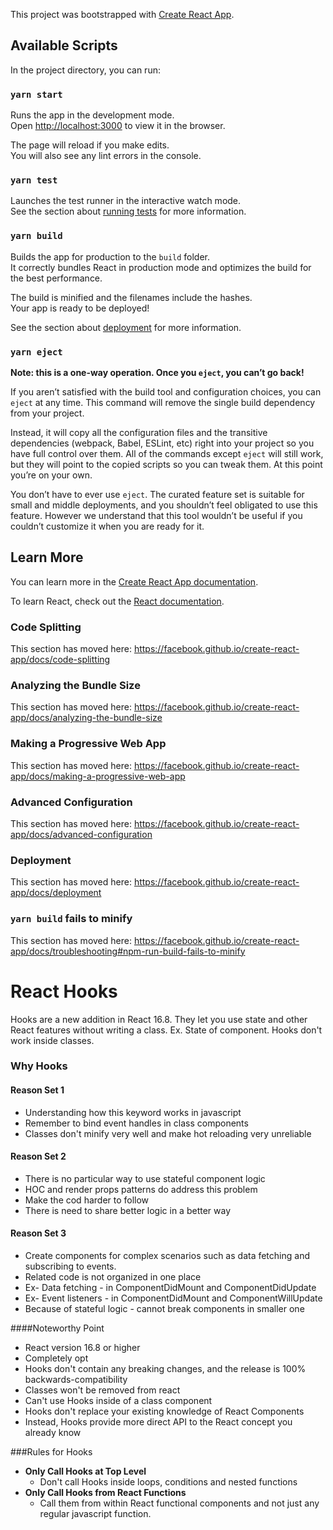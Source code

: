 This project was bootstrapped with [Create React App](https://github.com/facebook/create-react-app).

## Available Scripts

In the project directory, you can run:

### `yarn start`

Runs the app in the development mode.<br />
Open [http://localhost:3000](http://localhost:3000) to view it in the browser.

The page will reload if you make edits.<br />
You will also see any lint errors in the console.

### `yarn test`

Launches the test runner in the interactive watch mode.<br />
See the section about [running tests](https://facebook.github.io/create-react-app/docs/running-tests) for more information.

### `yarn build`

Builds the app for production to the `build` folder.<br />
It correctly bundles React in production mode and optimizes the build for the best performance.

The build is minified and the filenames include the hashes.<br />
Your app is ready to be deployed!

See the section about [deployment](https://facebook.github.io/create-react-app/docs/deployment) for more information.

### `yarn eject`

**Note: this is a one-way operation. Once you `eject`, you can’t go back!**

If you aren’t satisfied with the build tool and configuration choices, you can `eject` at any time. This command will remove the single build dependency from your project.

Instead, it will copy all the configuration files and the transitive dependencies (webpack, Babel, ESLint, etc) right into your project so you have full control over them. All of the commands except `eject` will still work, but they will point to the copied scripts so you can tweak them. At this point you’re on your own.

You don’t have to ever use `eject`. The curated feature set is suitable for small and middle deployments, and you shouldn’t feel obligated to use this feature. However we understand that this tool wouldn’t be useful if you couldn’t customize it when you are ready for it.

## Learn More

You can learn more in the [Create React App documentation](https://facebook.github.io/create-react-app/docs/getting-started).

To learn React, check out the [React documentation](https://reactjs.org/).

### Code Splitting

This section has moved here: https://facebook.github.io/create-react-app/docs/code-splitting

### Analyzing the Bundle Size

This section has moved here: https://facebook.github.io/create-react-app/docs/analyzing-the-bundle-size

### Making a Progressive Web App

This section has moved here: https://facebook.github.io/create-react-app/docs/making-a-progressive-web-app

### Advanced Configuration

This section has moved here: https://facebook.github.io/create-react-app/docs/advanced-configuration

### Deployment

This section has moved here: https://facebook.github.io/create-react-app/docs/deployment

### `yarn build` fails to minify

This section has moved here: https://facebook.github.io/create-react-app/docs/troubleshooting#npm-run-build-fails-to-minify

# React Hooks 
Hooks are a new addition in React 16.8. They let you use state and other React features without writing a class.
Ex. State of component.
Hooks don't work inside classes.

### Why Hooks
#### Reason Set 1
- Understanding how this keyword works in javascript
-  Remember to bind event handles in class components
- Classes don't minify very well and make hot reloading very unreliable
#### Reason Set 2
- There is no particular way to use stateful component logic
- HOC and render props patterns do address this problem
- Make the cod harder to follow
- There is need to share better logic in a better way
#### Reason Set 3
- Create components for complex scenarios such as data fetching and subscribing to events.
- Related code is not organized in one place
- Ex- Data fetching - in ComponentDidMount and ComponentDidUpdate
- Ex- Event listeners - in ComponentDidMount and ComponentWillUpdate
- Because of stateful logic - cannot break components in smaller one

####Noteworthy Point
- React version 16.8 or higher
- Completely opt
- Hooks don't contain any breaking changes, and the release is 100% backwards-compatibility
- Classes won't be removed from react
- Can't use Hooks inside of a class component
- Hooks don't replace your existing knowledge of React Components
- Instead, Hooks provide more direct API to the React concept you already know
    
###Rules for Hooks
- **Only Call Hooks at Top Level**
    - Don't call Hooks inside loops, conditions and nested functions
- **Only Call Hooks from React Functions**
    - Call them from within React functional components and not just any regular javascript function.
    
